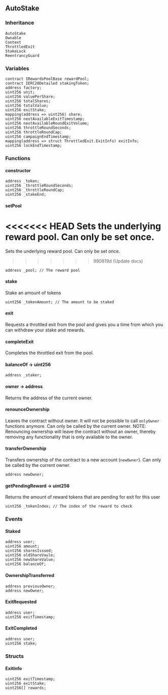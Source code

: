 ## AutoStake

### Inheritance

```
AutoStake
Ownable
Context
ThrottledExit
StakeLock
ReentrancyGuard
```

### Variables

```Solidity
contract IRewardsPoolBase rewardPool;
contract IERC20Detailed stakingToken;
address factory;
uint256 unit;
uint256 valuePerShare;
uint256 totalShares;
uint256 totalValue;
uint256 exitStake;
mapping(address => uint256) share;
uint256 nextAvailableExitTimestamp;
uint256 nextAvailableRoundExitVolume;
uint256 throttleRoundSeconds;
uint256 throttleRoundCap;
uint256 campaignEndTimestamp;
mapping(address => struct ThrottledExit.ExitInfo) exitInfo;
uint256 lockEndTimestamp;
```

### Functions

#### constructor

```Solidity
address _token;
uint256 _throttleRoundSeconds;
uint256 _throttleRoundCap;
uint256 _stakeEnd;
```

#### setPool

<<<<<<< HEAD
Sets the underlying reward pool. Can only be set once.
=======


Sets the underlying reward pool. Can only be set once.

>>>>>>> 990819d (Update docs)

```Solidity
address _pool; // The reward pool
```

#### stake

Stake an amount of tokens

```Solidity
uint256 _tokenAmount; // The amount to be staked
```

#### exit

Requests a throttled exit from the pool and gives you a time from which you can withdraw your stake and rewards.

#### completeExit

Completes the throttled exit from the pool.

#### balanceOf → uint256

```Solidity
address _staker;
```

#### owner → address

Returns the address of the current owner.

#### renounceOwnership

Leaves the contract without owner. It will not be possible to call
`onlyOwner` functions anymore. Can only be called by the current owner.
NOTE: Renouncing ownership will leave the contract without an owner,
thereby removing any functionality that is only available to the owner.

#### transferOwnership

Transfers ownership of the contract to a new account (`newOwner`).
Can only be called by the current owner.

```Solidity
address newOwner;
```

#### getPendingReward → uint256

Returns the amount of reward tokens that are pending for exit for this user

```Solidity
uint256 _tokenIndex; // The index of the reward to check
```

### Events

#### Staked

```Solidity
address user;
uint256 amount;
uint256 sharesIssued;
uint256 oldShareVaule;
uint256 newShareValue;
uint256 balanceOf;
```

#### OwnershipTransferred

```Solidity
address previousOwner;
address newOwner;
```

#### ExitRequested

```Solidity
address user;
uint256 exitTimestamp;
```

#### ExitCompleted

```Solidity
address user;
uint256 stake;
```

### Structs

#### ExitInfo

```Solidity
uint256 exitTimestamp;
uint256 exitStake;
uint256[] rewards;
```
